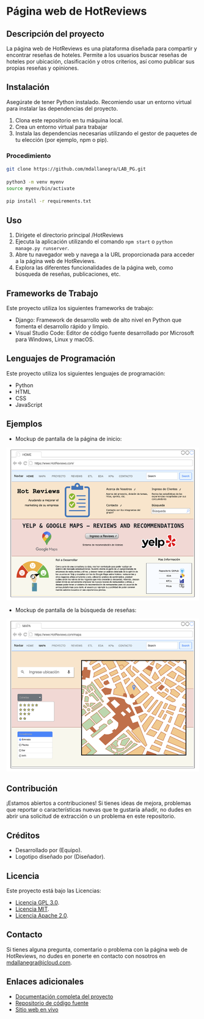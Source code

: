 # Página web de HotReviews

## Descripción del proyecto

La página web de HotReviews es una plataforma diseñada para compartir y encontrar reseñas de hoteles. Permite a los usuarios buscar reseñas de hoteles por ubicación, clasificación y otros criterios, así como publicar sus propias reseñas y opiniones.

## Instalación

Asegúrate de tener Python instalado. Recomiendo usar un entorno virtual para instalar las dependencias del proyecto.

1. Clona este repositorio en tu máquina local.
2. Crea un entorno virtual para trabajar 
3. Instala las dependencias necesarias utilizando el gestor de paquetes de tu elección (por ejemplo, npm o pip).

### Procedimiento

```bash
git clone https://github.com/mdallanegra/LAB_PG.git

python3 -m venv myenv
source myenv/bin/activate

pip install -r requirements.txt
```

## Uso

1. Dirigete el directorio principal /HotReviews
2. Ejecuta la aplicación utilizando el comando `npm start` o `python manage.py runserver`.
3. Abre tu navegador web y navega a la URL proporcionada para acceder a la página web de HotReviews.
4. Explora las diferentes funcionalidades de la página web, como búsqueda de reseñas, publicaciones, etc.

## Frameworks de Trabajo

Este proyecto utiliza los siguientes frameworks de trabajo:

- Django: Framework de desarrollo web de alto nivel en Python que fomenta el desarrollo rápido y limpio.
- Visual Studio Code: Editor de código fuente desarrollado por Microsoft para Windows, Linux y macOS.

## Lenguajes de Programación

Este proyecto utiliza los siguientes lenguajes de programación:

- Python
- HTML
- CSS
- JavaScript

## Ejemplos

- Mockup de pantalla de la página de inicio:

<p align="center">
    <img src="HotReviews/screenshots/Web_HotReviews_01_HOME_drawio.png"  height=400>
</p>

- Mockup de pantalla de la búsqueda de reseñas:
<p align="center">
    <img src="HotReviews/screenshots/Web_HotReviews_02_MAPS_drawio.png"  height=400>
</p>

## Contribución

¡Estamos abiertos a contribuciones! Si tienes ideas de mejora, problemas que reportar o características nuevas que te gustaría añadir, no dudes en abrir una solicitud de extracción o un problema en este repositorio.

## Créditos

- Desarrollado por (Equipo).
- Logotipo diseñado por (Diseñador).

## Licencia

Este proyecto está bajo las Licencias:

- [Licencia GPL 3.0](LICENSE).
- [Licencia MIT](LICENSE).
- [Licencia Apache 2.0](LICENSE).

## Contacto

Si tienes alguna pregunta, comentario o problema con la página web de HotReviews, no dudes en ponerte en contacto con nosotros en [mdallanegra@icloud.com](mailto:mdallanegra@icloud.com).

## Enlaces adicionales

- [Documentación completa del proyecto](/HotReviews)
- [Repositorio de código fuente](https://github.com/mdallanegra/LAB_PG.git)
- [Sitio web en vivo](https://www.hotreviews.com)
